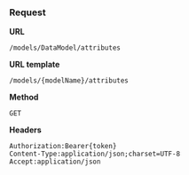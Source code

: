 ### Request

**URL**

`/models/DataModel/attributes`

**URL template**

`/models/{modelName}/attributes`

**Method**

`GET`

**Headers**

`Authorization:Bearer{token}`  
`Content-Type:application/json;charset=UTF-8`  
`Accept:application/json`  
